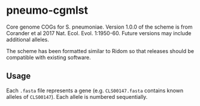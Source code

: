 # pneumo-cgmlst

Core genome COGs for S. pneumoniae.  Version 1.0.0 of the scheme is from Corander et al 2017 Nat. Ecol. Evol. 1:1950-60.  Future versions may include additional alleles.

The scheme has been formatted similar to Ridom so that releases should be compatible with existing software.

## Usage

Each `.fasta` file represents a gene (e.g. `CLS00147.fasta` contains known alleles of `CLS00147`).  Each allele is numbered sequentially.